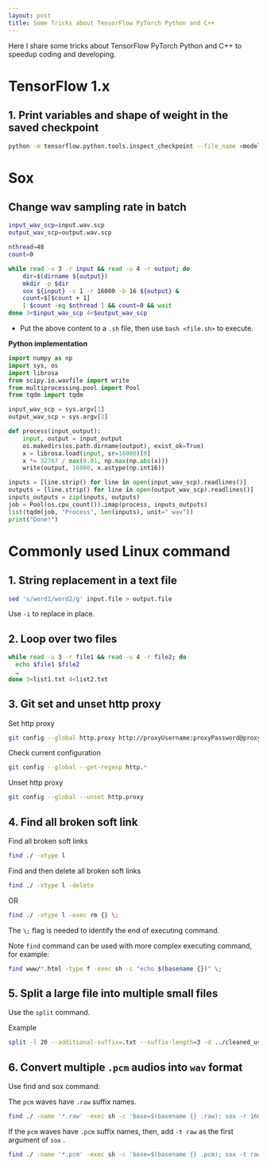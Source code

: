 ```yaml
---
layout: post
title: Some Tricks about TensorFlow PyTorch Python and C++
---
```


Here I share some tricks about TensorFlow PyTorch Python and C++ to speedup coding and developing.

# TensorFlow 1.x

## 1. Print variables and shape of weight in the saved checkpoint

``` BASH
python -m tensorflow.python.tools.inspect_checkpoint --file_name <model ckpt>
```

# Sox

## Change wav sampling rate in batch

``` BASH
input_wav_scp=input.wav.scp
output_wav_scp=output.wav.scp

nthread=48
count=0

while read -u 3 -r input && read -u 4 -r output; do
    dir=$(dirname ${output})
    mkdir -p $dir
    sox ${input} -c 1 -r 16000 -b 16 ${output} &
    count=$[$count + 1]
    [ $count -eq $nthread ] && count=0 && wait
done 3<$input_wav_scp 4<$output_wav_scp
```

* Put the above content to a `.sh` file, then use `bash <file.sh>` to execute.

**Python implementation**

``` Python
import numpy as np
import sys, os
import librosa
from scipy.io.wavfile import write
from multiprocessing.pool import Pool
from tqdm import tqdm

input_wav_scp = sys.argv[1]
output_wav_scp = sys.argv[2]

def process(input_output):
    input, output = input_output
    os.makedirs(os.path.dirname(output), exist_ok=True)
    x = librosa.load(input, sr=16000)[0]
    x *= 32767 / max(0.01, np.max(np.abs(x)))
    write(output, 16000, x.astype(np.int16))

inputs = [line.strip() for line in open(input_wav_scp).readlines()]
outputs = [line.strip() for line in open(output_wav_scp).readlines()]
inputs_outputs = zip(inputs, outputs)
job = Pool(os.cpu_count()).imap(process, inputs_outputs)
list(tqdm(job, "Process", len(inputs), unit=" wav"))
print("Done!")
```

# Commonly used Linux command

## 1. String replacement in a text file

``` bash
sed 's/word1/word2/g' input.file > output.file
```

Use `-i` to replace in place.

## 2. Loop over two files

``` bash
while read -u 3 -r file1 && read -u 4 -r file2; do
  echo $file1 $file2
  …
done 3<list1.txt 4<list2.txt
```

## 3. Git set and unset http proxy

Set http proxy

``` bash
git config --global http.proxy http://proxyUsername:proxyPassword@proxy.server.com:port
```

Check current configuration

``` bash
git config --global --get-regexp http.*
```

Unset http proxy

``` bash
git config --global --unset http.proxy
```

## 4. Find all broken soft link

Find all broken soft links

``` bash
find ./ -xtype l
```

Find and then delete all broken soft links

``` bash
find ./ -xtype l -delete
```

OR

``` bash
find ./ -xtype l -exec rm {} \;
```

The `\;` flag is needed to identify the end of executing command.

Note `find` command can be used with more complex executing command, for example:

``` bash
find www/*.html -type f -exec sh -c "echo $(basename {})" \;
```

## 5. Split a large file into multiple small files

Use the `split` command.

Example 

``` bash
split -l 20 --additional-suffix=.txt --suffix-length=3 -d ../cleaned_user.txt speaker-
```

## 6. Convert multiple `.pcm` audios into `wav` format

Use find and sox command:

The `pcm` waves have `.raw` suffix names.

``` bash
find ./ -name '*.raw' -exec sh -c 'base=$(basename {} .raw); sox -r 16000 -e signed -b 16 -c 1 $base.raw $base.wav' \;
```

If the `pcm` waves have `.pcm` suffix names, then, add `-t raw` as the first argument of `sox` .

``` bash
find ./ -name '*.pcm' -exec sh -c 'base=$(basename {} .pcm); sox -t raw -r 16000 -e signed -b 16 -c 1 $base.pcm $base.wav' \;
```
